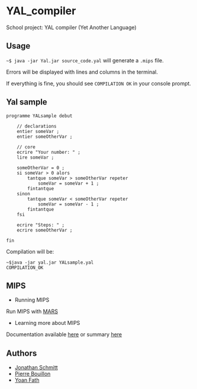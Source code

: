 # YAL_compiler
School project: YAL compiler (Yet Another Language)

## Usage
`~$ java -jar Yal.jar source_code.yal` will generate a `.mips` file.


Errors will be displayed with lines and columns in the terminal. 

If everything is fine, you should see `COMPILATION OK` in your console prompt.


## Yal sample
```
programme YALsample debut

    // declarations
    entier someVar ;
    entier someOtherVar ;
    
    // core
    ecrire "Your number: " ;
    lire someVar ;
    
    someOtherVar = 0 ;
    si someVar > 0 alors
        tantque someVar > someOtherVar repeter
            someVar = someVar + 1 ;
        fintantque
    sinon
        tantque someVar < someOtherVar repeter
            someVar = someVar - 1 ;
        fintantque
    fsi
    
    ecrire "Steps: " ;
    ecrire someOtherVar ;
        
fin
```

Compilation will be:
```shell
~$java -jar yal.jar YALsample.yal
COMPILATION_OK
```

## MIPS
* Running MIPS


Run MIPS with [MARS](http://courses.missouristate.edu/KenVollmar/MARS/download.htm)
* Learning more about MIPS


Documentation available [here](https://www.cs.cornell.edu/courses/cs3410/2008fa/MIPS_Vol2.pdf) or summary [here](http://www.mrc.uidaho.edu/mrc/people/jff/digital/MIPSir.html)

## Authors
* [Jonathan Schmitt](https://github.com/kaysou)
* [Pierre Bouillon](https://pierrebouillon.tech/)
* [Yoan Fath](https://github.com/yoanFath)
